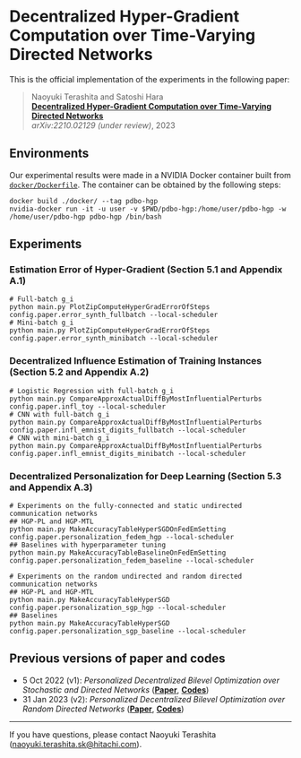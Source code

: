 # Decentralized Hyper-Gradient Computation over Time-Varying Directed Networks

This is the official implementation of the experiments in the following paper:

> Naoyuki Terashita and Satoshi Hara  
> [**Decentralized Hyper-Gradient Computation over Time-Varying Directed Networks**](https://arxiv.org/abs/2210.02129)  
> *arXiv:2210.02129 (under review)*, 2023

## Environments

Our experimental results were made in a NVIDIA Docker container built
from [`docker/Dockerfile`](./docker/Dockerfile).
The container can be obtained by the following steps:

~~~
docker build ./docker/ --tag pdbo-hgp
nvidia-docker run -it -u user -v $PWD/pdbo-hgp:/home/user/pdbo-hgp -w /home/user/pdbo-hgp pdbo-hgp /bin/bash
~~~

## Experiments

### Estimation Error of Hyper-Gradient (Section 5.1 and Appendix A.1)

~~~
# Full-batch g_i
python main.py PlotZipComputeHyperGradErrorOfSteps config.paper.error_synth_fullbatch --local-scheduler
# Mini-batch g_i 
python main.py PlotZipComputeHyperGradErrorOfSteps config.paper.error_synth_minibatch --local-scheduler
~~~

### Decentralized Influence Estimation of Training Instances (Section 5.2 and Appendix A.2)

~~~
# Logistic Regression with full-batch g_i
python main.py CompareApproxActualDiffByMostInfluentialPerturbs config.paper.infl_toy --local-scheduler
# CNN with full-batch g_i
python main.py CompareApproxActualDiffByMostInfluentialPerturbs config.paper.infl_emnist_digits_fullbatch --local-scheduler
# CNN with mini-batch g_i 
python main.py CompareApproxActualDiffByMostInfluentialPerturbs config.paper.infl_emnist_digits_minibatch --local-scheduler
~~~

### Decentralized Personalization for Deep Learning (Section 5.3 and Appendix A.3)

~~~
# Experiments on the fully-connected and static undirected communication networks
## HGP-PL and HGP-MTL 
python main.py MakeAccuracyTableHyperSGDOnFedEmSetting config.paper.personalization_fedem_hgp --local-scheduler
## Baselines with hyperparameter tuning 
python main.py MakeAccuracyTableBaselineOnFedEmSetting config.paper.personalization_fedem_baseline --local-scheduler

# Experiments on the random undirected and random directed communication networks
## HGP-PL and HGP-MTL
python main.py MakeAccuracyTableHyperSGD config.paper.personalization_sgp_hgp --local-scheduler
## Baselines
python main.py MakeAccuracyTableHyperSGD config.paper.personalization_sgp_baseline --local-scheduler
~~~

## Previous versions of paper and codes

- 5 Oct 2022 (v1): _Personalized Decentralized Bilevel Optimization over Stochastic and Directed
  Networks_ ([**Paper**](https://arxiv.org/abs/2210.02129v1), [**Codes**](https://github.com/hitachi-rd-cv/pdbo-hgp/tree/v1))
- 31 Jan 2023 (v2): _Personalized Decentralized Bilevel Optimization over Random Directed
  Networks_ ([**Paper**](https://arxiv.org/abs/2210.02129v2), [**Codes**](https://github.com/hitachi-rd-cv/pdbo-hgp/tree/v2))

---
If you have questions, please contact Naoyuki
Terashita ([naoyuki.terashita.sk@hitachi.com](mailto:naoyuki.terashita.sk@hitachi.com)).
